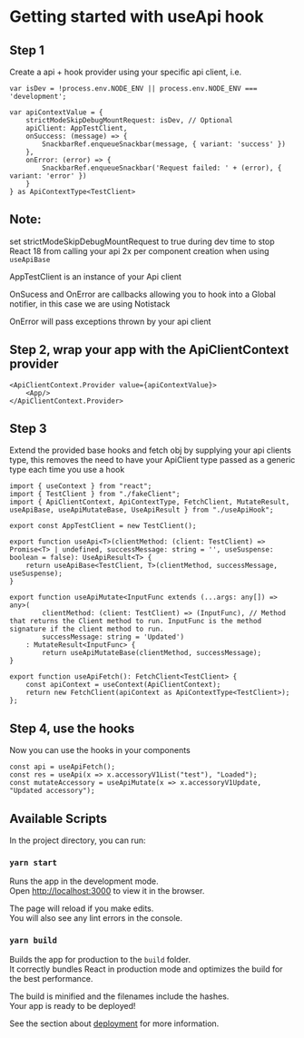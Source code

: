# Getting started with useApi hook

## Step 1

Create a api + hook provider using your specific api client, i.e.

```
var isDev = !process.env.NODE_ENV || process.env.NODE_ENV === 'development';

var apiContextValue = {
	strictModeSkipDebugMountRequest: isDev, // Optional
	apiClient: AppTestClient,
	onSuccess: (message) => {
		SnackbarRef.enqueueSnackbar(message, { variant: 'success' })
	},
	onError: (error) => {
		SnackbarRef.enqueueSnackbar('Request failed: ' + (error), { variant: 'error' })
	}
} as ApiContextType<TestClient>

```

## Note:
set strictModeSkipDebugMountRequest to true during dev time to stop React 18 from calling your api 2x per component creation
when using ```useApiBase```

AppTestClient is an instance of your Api client

OnSucess and OnError are callbacks allowing you to hook into a Global notifier, in this case we are using Notistack

OnError will pass exceptions thrown by your api client

## Step 2, wrap your app with the ApiClientContext provider

```
<ApiClientContext.Provider value={apiContextValue}>
	<App/>
</ApiClientContext.Provider>
```

## Step 3

Extend the provided base hooks and fetch obj by supplying your api clients type, this removes the need to have your ApiClient type passed as a generic type each time you use a hook


```
import { useContext } from "react";
import { TestClient } from "./fakeClient";
import { ApiClientContext, ApiContextType, FetchClient, MutateResult, useApiBase, useApiMutateBase, UseApiResult } from "./useApiHook";

export const AppTestClient = new TestClient();

export function useApi<T>(clientMethod: (client: TestClient) => Promise<T> | undefined, successMessage: string = '', useSuspense: boolean = false): UseApiResult<T> {
	return useApiBase<TestClient, T>(clientMethod, successMessage, useSuspense);
}

export function useApiMutate<InputFunc extends (...args: any[]) => any>(
		clientMethod: (client: TestClient) => (InputFunc), // Method that returns the Client method to run. InputFunc is the method signature if the client method to run.
		successMessage: string = 'Updated')
	: MutateResult<InputFunc> {
		return useApiMutateBase(clientMethod, successMessage);
}

export function useApiFetch(): FetchClient<TestClient> {
	const apiContext = useContext(ApiClientContext);
	return new FetchClient(apiContext as ApiContextType<TestClient>);
};
```

## Step 4, use the hooks

Now you can use the hooks in your components

```
const api = useApiFetch();
const res = useApi(x => x.accessoryV1List("test"), "Loaded");
const mutateAccessory = useApiMutate(x => x.accessoryV1Update, "Updated accessory");
```



## Available Scripts

In the project directory, you can run:

### `yarn start`

Runs the app in the development mode.\
Open [http://localhost:3000](http://localhost:3000) to view it in the browser.

The page will reload if you make edits.\
You will also see any lint errors in the console.

### `yarn build`

Builds the app for production to the `build` folder.\
It correctly bundles React in production mode and optimizes the build for the best performance.

The build is minified and the filenames include the hashes.\
Your app is ready to be deployed!

See the section about [deployment](https://facebook.github.io/create-react-app/docs/deployment) for more information.

